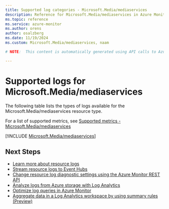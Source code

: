 ```yaml
---
title: Supported log categories - Microsoft.Media/mediaservices
description: Reference for Microsoft.Media/mediaservices in Azure Monitor Logs.
ms.topic: reference
ms.service: azure-monitor
ms.author: orens
author: osalzberg
ms.date: 11/19/2024
ms.custom: Microsoft.Media/mediaservices, naam

# NOTE:  This content is automatically generated using API calls to Azure. Any edits made on these files will be overwritten in the next run of the script. 

---
```





# Supported logs for Microsoft.Media/mediaservices  
The following table lists the types of logs available for the Microsoft.Media/mediaservices resource type.
  
  
  
For a list of supported metrics, see [Supported metrics - Microsoft.Media/mediaservices](../supported-metrics/microsoft-media-mediaservices-metrics.md)  
  

  
[!INCLUDE [Microsoft.Media/mediaservices](~/reusable-content/ce-skilling/azure/includes/azure-monitor/reference/logs/microsoft-media-mediaservices-logs-include.md)]  
  

## Next Steps

* [Learn more about resource logs](/azure/azure-monitor/essentials/platform-logs-overview)
* [Stream resource logs to Event Hubs](/azure/azure-monitor/essentials/resource-logs#send-to-azure-event-hubs)
* [Change resource log diagnostic settings using the Azure Monitor REST API](/rest/api/monitor/diagnosticsettings)
* [Analyze logs from Azure storage with Log Analytics](/azure/azure-monitor/essentials/resource-logs#send-to-log-analytics-workspace)
* [Optimize log queries in Azure Monitor](/azure/azure-monitor/logs/query-optimization)
* [Aggregate data in a Log Analytics workspace by using summary rules (Preview)](/azure/azure-monitor/logs/summary-rules)